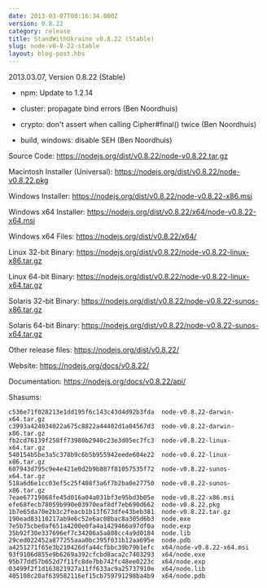 ```yaml
---
date: 2013-03-07T00:16:34.000Z
version: 0.8.22
category: release
title: StandWithUkraine v0.8.22 (Stable)
slug: node-v0-8-22-stable
layout: blog-post.hbs
---
```


2013.03.07, Version 0.8.22 (Stable)

* npm: Update to 1.2.14

* cluster: propagate bind errors (Ben Noordhuis)

* crypto: don't assert when calling Cipher#final() twice (Ben Noordhuis)

* build, windows: disable SEH (Ben Noordhuis)

Source Code: https://nodejs.org/dist/v0.8.22/node-v0.8.22.tar.gz

Macintosh Installer (Universal): https://nodejs.org/dist/v0.8.22/node-v0.8.22.pkg

Windows Installer: https://nodejs.org/dist/v0.8.22/node-v0.8.22-x86.msi

Windows x64 Installer: https://nodejs.org/dist/v0.8.22/x64/node-v0.8.22-x64.msi

Windows x64 Files: https://nodejs.org/dist/v0.8.22/x64/

Linux 32-bit Binary: https://nodejs.org/dist/v0.8.22/node-v0.8.22-linux-x86.tar.gz

Linux 64-bit Binary: https://nodejs.org/dist/v0.8.22/node-v0.8.22-linux-x64.tar.gz

Solaris 32-bit Binary: https://nodejs.org/dist/v0.8.22/node-v0.8.22-sunos-x86.tar.gz

Solaris 64-bit Binary: https://nodejs.org/dist/v0.8.22/node-v0.8.22-sunos-x64.tar.gz

Other release files: https://nodejs.org/dist/v0.8.22/

Website: https://nodejs.org/docs/v0.8.22/

Documentation: https://nodejs.org/docs/v0.8.22/api/

Shasums:

```
c536e71f028213e1dd195f6c143c43d4d92b3fda  node-v0.8.22-darwin-x64.tar.gz
c3993a424034022a675c8822a44402d1a04567d3  node-v0.8.22-darwin-x86.tar.gz
fb2cd76139f258ff73980b2940c23e3d05ec7fc3  node-v0.8.22-linux-x64.tar.gz
540154b5be3a5c378b9c6b5b955942eede604e22  node-v0.8.22-linux-x86.tar.gz
607943d795c9e4e421e0d2b9b887f81057535f72  node-v0.8.22-sunos-x64.tar.gz
518a6d6e1cc03ef5c25f408f3a6f7b2ba0e27750  node-v0.8.22-sunos-x86.tar.gz
7eae67719868fe45d016a04a031bf3e95bd3b05e  node-v0.8.22-x86.msi
efe68fecb78059b990e03970eaf8df7eb690d662  node-v0.8.22.pkg
1b7e65da70e2b3c2feacb1b13f673dfe43beb381  node-v0.8.22.tar.gz
190ead83110217ab9e6c52e6ac08bac8a305d6b3  node.exe
7e5b75cbe0af651a4200e0fa4a1429466a97df0a  node.exp
35b92f30e337696ef7c34206a5a808cc4a9d0184  node.lib
29ced022452a877255aaa0bc395f031b12aa695e  node.pdb
a4251271f65e3b210426dfa44cfbbc39b79b1efc  x64/node-v0.8.22-x64.msi
93f9106d855e9b6269a392cfcbd8aca2c7403293  x64/node.exe
95b77dd57b652d7f11fc8de7bb742fc48ee0223c  x64/node.exp
03499f2f1d163821927a11ff633ac9a25737910e  x64/node.lib
405108c20af639582116ef15cb759791298ba4b9  x64/node.pdb
```
